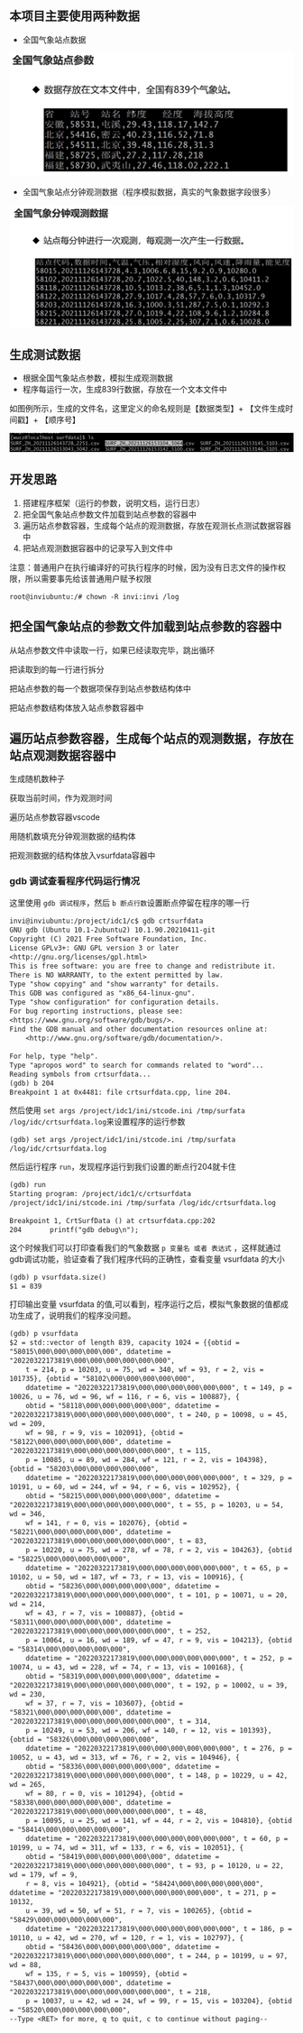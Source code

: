 ## 本项目主要使用两种数据

- 全国气象站点数据

![](./img/QQ截图20220320194423.png)

- 全国气象站点分钟观测数据（程序模拟数据，真实的气象数据字段很多）

![](./img/QQ截图20220320194640.png)

## 生成测试数据

- 根据全国气象站点参数，模拟生成观测数据
- 程序每运行一次，生成839行数据，存放在一个文本文件中

如图例所示，生成的文件名，这里定义的命名规则是【数据类型】+ 【文件生成时间戳】+ 【顺序号】

![](./img/QQ截图20220320195036.png)

## 开发思路

1. 搭建程序框架（运行的参数，说明文档，运行日志）
2. 把全国气象站点参数文件加载到站点参数的容器中
3. 遍历站点参数容器，生成每个站点的观测数据，存放在观测长点测试数据容器中
4. 把站点观测数据容器中的记录写入到文件中



注意：普通用户在执行编译好的可执行程序的时候，因为没有日志文件的操作权限，所以需要事先给该普通用户赋予权限

```shell
root@inviubuntu:/# chown -R invi:invi /log
```



## 把全国气象站点的参数文件加载到站点参数的容器中

从站点参数文件中读取一行，如果已经读取完毕，跳出循环

把读取到的每一行进行拆分

把站点参数的每一个数据项保存到站点参数结构体中

把站点参数结构体放入站点参数容器中

## 遍历站点参数容器，生成每个站点的观测数据，存放在站点观测数据容器中

 生成随机数种子

获取当前时间，作为观测时间

 遍历站点参数容器vscode

用随机数填充分钟观测数据的结构体

把观测数据的结构体放入vsurfdata容器中

### gdb 调试查看程序代码运行情况

这里使用 `gdb 调试程序`，然后 `b 断点行数`设置断点停留在程序的哪一行

```shell
invi@inviubuntu:/project/idc1/c$ gdb crtsurfdata 
GNU gdb (Ubuntu 10.1-2ubuntu2) 10.1.90.20210411-git
Copyright (C) 2021 Free Software Foundation, Inc.
License GPLv3+: GNU GPL version 3 or later <http://gnu.org/licenses/gpl.html>
This is free software: you are free to change and redistribute it.
There is NO WARRANTY, to the extent permitted by law.
Type "show copying" and "show warranty" for details.
This GDB was configured as "x86_64-linux-gnu".
Type "show configuration" for configuration details.
For bug reporting instructions, please see:
<https://www.gnu.org/software/gdb/bugs/>.
Find the GDB manual and other documentation resources online at:
    <http://www.gnu.org/software/gdb/documentation/>.

For help, type "help".
Type "apropos word" to search for commands related to "word"...
Reading symbols from crtsurfdata...
(gdb) b 204
Breakpoint 1 at 0x4481: file crtsurfdata.cpp, line 204.
```

然后使用 `set args /project/idc1/ini/stcode.ini /tmp/surfata /log/idc/crtsurfdata.log`来设置程序的运行参数

```shell
(gdb) set args /project/idc1/ini/stcode.ini /tmp/surfata /log/idc/crtsurfdata.log
```

然后运行程序 `run`，发现程序运行到我们设置的断点行204就卡住

```shell
(gdb) run
Starting program: /project/idc1/c/crtsurfdata /project/idc1/ini/stcode.ini /tmp/surfata /log/idc/crtsurfdata.log

Breakpoint 1, CrtSurfData () at crtsurfdata.cpp:202
204       printf("gdb debug\n");
```

这个时候我们可以打印查看我们的气象数据 `p 变量名 或者 表达式` ，这样就通过gdb调试功能，验证查看了我们程序代码的正确性，查看变量 vsurfdata 的大小

```shel
(gdb) p vsurfdata.size()
$1 = 839
```

打印输出变量 vsurfdata 的值,可以看到，程序运行之后，模拟气象数据的值都成功生成了，说明我们的程序没问题。

```shell
(gdb) p vsurfdata
$2 = std::vector of length 839, capacity 1024 = {{obtid = "58015\000\000\000\000\000", ddatetime = "20220322173819\000\000\000\000\000\000", 
    t = 214, p = 10203, u = 75, wd = 340, wf = 93, r = 2, vis = 101735}, {obtid = "58102\000\000\000\000\000", 
    ddatetime = "20220322173819\000\000\000\000\000\000", t = 149, p = 10026, u = 76, wd = 96, wf = 116, r = 6, vis = 100887}, {
    obtid = "58118\000\000\000\000\000", ddatetime = "20220322173819\000\000\000\000\000\000", t = 240, p = 10098, u = 45, wd = 209, 
    wf = 98, r = 9, vis = 102091}, {obtid = "58122\000\000\000\000\000", ddatetime = "20220322173819\000\000\000\000\000\000", t = 115, 
    p = 10085, u = 89, wd = 284, wf = 121, r = 2, vis = 104398}, {obtid = "58203\000\000\000\000\000", 
    ddatetime = "20220322173819\000\000\000\000\000\000", t = 329, p = 10191, u = 60, wd = 244, wf = 94, r = 6, vis = 102952}, {
    obtid = "58215\000\000\000\000\000", ddatetime = "20220322173819\000\000\000\000\000\000", t = 55, p = 10203, u = 54, wd = 346, 
    wf = 141, r = 0, vis = 102076}, {obtid = "58221\000\000\000\000\000", ddatetime = "20220322173819\000\000\000\000\000\000", t = 83, 
    p = 10220, u = 75, wd = 278, wf = 78, r = 2, vis = 104263}, {obtid = "58225\000\000\000\000\000", 
    ddatetime = "20220322173819\000\000\000\000\000\000", t = 65, p = 10102, u = 50, wd = 187, wf = 73, r = 13, vis = 100916}, {
    obtid = "58236\000\000\000\000\000", ddatetime = "20220322173819\000\000\000\000\000\000", t = 101, p = 10071, u = 20, wd = 214, 
    wf = 43, r = 7, vis = 100887}, {obtid = "58311\000\000\000\000\000", ddatetime = "20220322173819\000\000\000\000\000\000", t = 252, 
    p = 10064, u = 16, wd = 189, wf = 47, r = 9, vis = 104213}, {obtid = "58314\000\000\000\000\000", 
    ddatetime = "20220322173819\000\000\000\000\000\000", t = 252, p = 10074, u = 43, wd = 228, wf = 74, r = 13, vis = 100168}, {
    obtid = "58319\000\000\000\000\000", ddatetime = "20220322173819\000\000\000\000\000\000", t = 192, p = 10002, u = 39, wd = 230, 
    wf = 37, r = 7, vis = 103607}, {obtid = "58321\000\000\000\000\000", ddatetime = "20220322173819\000\000\000\000\000\000", t = 314, 
    p = 10249, u = 53, wd = 206, wf = 140, r = 12, vis = 101393}, {obtid = "58326\000\000\000\000\000", 
    ddatetime = "20220322173819\000\000\000\000\000\000", t = 276, p = 10052, u = 43, wd = 313, wf = 76, r = 2, vis = 104946}, {
    obtid = "58336\000\000\000\000\000", ddatetime = "20220322173819\000\000\000\000\000\000", t = 148, p = 10229, u = 42, wd = 265, 
    wf = 80, r = 0, vis = 101294}, {obtid = "58338\000\000\000\000\000", ddatetime = "20220322173819\000\000\000\000\000\000", t = 48, 
    p = 10095, u = 25, wd = 141, wf = 44, r = 2, vis = 104810}, {obtid = "58414\000\000\000\000\000", 
    ddatetime = "20220322173819\000\000\000\000\000\000", t = 60, p = 10199, u = 74, wd = 311, wf = 133, r = 6, vis = 102051}, {
    obtid = "58419\000\000\000\000\000", ddatetime = "20220322173819\000\000\000\000\000\000", t = 93, p = 10120, u = 22, wd = 179, wf = 9, 
    r = 8, vis = 104921}, {obtid = "58424\000\000\000\000\000", ddatetime = "20220322173819\000\000\000\000\000\000", t = 271, p = 10132, 
    u = 39, wd = 50, wf = 51, r = 7, vis = 100265}, {obtid = "58429\000\000\000\000\000", 
    ddatetime = "20220322173819\000\000\000\000\000\000", t = 186, p = 10110, u = 42, wd = 270, wf = 120, r = 1, vis = 102797}, {
    obtid = "58436\000\000\000\000\000", ddatetime = "20220322173819\000\000\000\000\000\000", t = 244, p = 10199, u = 97, wd = 88, 
    wf = 135, r = 5, vis = 100959}, {obtid = "58437\000\000\000\000\000", ddatetime = "20220322173819\000\000\000\000\000\000", t = 218, 
    p = 10037, u = 42, wd = 24, wf = 99, r = 15, vis = 103204}, {obtid = "58520\000\000\000\000\000", 
--Type <RET> for more, q to quit, c to continue without paging--
```




